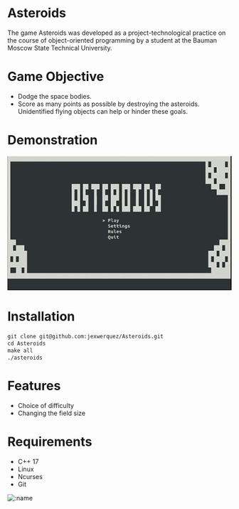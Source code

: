 # Asteroids
The game Asteroids was developed as a project-technological practice on the course of object-oriented programming by a student at the Bauman Moscow State Technical University.
# Game Objective
* Dodge the space bodies.
* Score as many points as possible by destroying the asteroids. 
Unidentified flying objects can help or hinder these goals. 

# Demonstration
<img src='https://github.com/jexwerquez/Asteroids/blob/main/dem.gif?raw=true'/>

# Installation

````
git clone git@github.com:jexwerquez/Asteroids.git
cd Asteroids
make all
./asteroids
````
# Features
* Choice of difficulty
* Changing the field size

# Requirements
* C++ 17
* Linux
* Ncurses
* Git

![:name](https://count.getloli.com/get/@:jexwerquez?theme=gelbooru)
